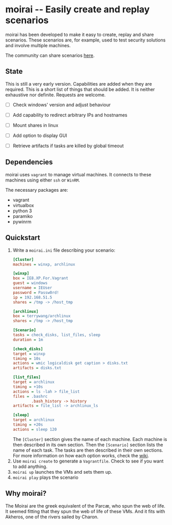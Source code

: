 # moirai -- Easily create and replay scenarios

moirai has been developed to make it easy to create, replay and share scenarios. 
These scenarios are, for example, used to test security solutions and involve 
multiple machines.

The community can share scenarios [here](/akheros/moirai-scenarios).


## State

This is still a very early version. Capabilities are added when they are 
required. This is a short list of things that should be added. It is neither 
exhaustive nor definite. Requests are welcome.

- [ ] Check windows' version and adjust behaviour
- [ ] Add capability to redirect arbitrary IPs and hostnames
- [ ] Mount shares in linux
- [ ] Add option to display GUI
- [ ] Retrieve artifacts if tasks are killed by global timeout


## Dependencies

moirai uses `vagrant` to manage virtual machines. It connects to these machines 
using either `ssh` or `WinRM`.

The necessary packages are:
- vagrant
- virtualbox
- python 3
- paramiko
- pywinrm


## Quickstart

1. Write a `moirai.ini` file describing your scenario:
    ```ini
    [Cluster]
    machines = winxp, archlinux

    [winxp]
    box = IE8.XP.For.Vagrant
    guest = windows
    username = IEUser
    password = Passw0rd!
    ip = 192.168.51.5
    shares = /tmp -> /host_tmp

    [archlinux]
    box = terrywang/archlinux
    shares = /tmp -> /host_tmp

    [Scenario]
    tasks = check_disks, list_files, sleep
    duration = 1m

    [check_disks]
    target = winxp
    timing = 10s
    actions = wmic logicaldisk get caption > disks.txt
    artifacts = disks.txt

    [list_files]
    target = archlinux
    timing = +10s
    actions = ls -lah > file_list
    files = .bashrc
            .bash_history -> history
    artifacts = file_list -> archlinux_ls

    [sleep]
    target = archlinux
    timing = +20s
    actions = sleep 120
    ```
   The `[Cluster]` section gives the name of each machine. Each machine is then 
   described in its own section. Then the `[Scenario]` section lists the name of 
   each task. The tasks are then described in their own sections. For more 
   information on how each option works, check the [wiki](../../wiki).
2. Use `moirai create` to generate a `Vagrantfile`. Check to see if you want to 
   add anything.
3. `moirai up` launches the VMs and sets them up.
4. `moirai play` plays the scenario


## Why moirai?

The Moirai are the greek equivalent of the Parcæ, who spun the web of life. It 
seemed fitting that they spun the web of life of these VMs. And it fits with 
Akheros, one of the rivers sailed by Charon.
